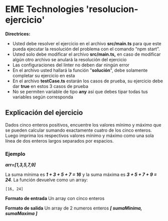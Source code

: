 # EME Technologies 'resolucion-ejercicio'

**Directrices:**

- Usted debe resolver el ejercicio en el archivo **src/main.ts** para que este pueda ejecutar la resolución del problema con el comando “npm start”.
- Usted solo debe modificar el archivo **src/main.ts,** en caso de modificar algún otro archivo se anulará la resolución del ejercicio
- Las configuraciones del linter no deben dar ningún error
- En el archivo usted hallará la función "**solución**", debe solamente completar su ejercicio en esta
- En el archivo **testCase.ts** estarán los casos de prueba, su ejercicio debe dar **true** en estos 3 casos de prueba
- No se permiten variable de tipo **any** así que debes tipar todas tus variables según corresponda

## Explicación del ejercicio

Dados cinco enteros positivos, encuentre los valores mínimo y máximo que se pueden calcular sumando exactamente cuatro de los cinco enteros. Luego imprima los respectivos valores mínimo y máximo como una sola línea de dos enteros largos separados por espacios.

### Ejemplo

**_arr=[1,3,5,7,9]_**

La suma mínima es **_1 + 3 + 5 + 7 = 16_** y la suma máxima es **_3 + 5 + 7 + 9 = 24_**. La función devuelve como un array:

```
[16, 24]
```

**Formato de entrada**
Un array con cinco enteros

**Formato de salida**
Un array de 2 numeros enteros **_[ sumaMinima, sumaMaxima ]_**
